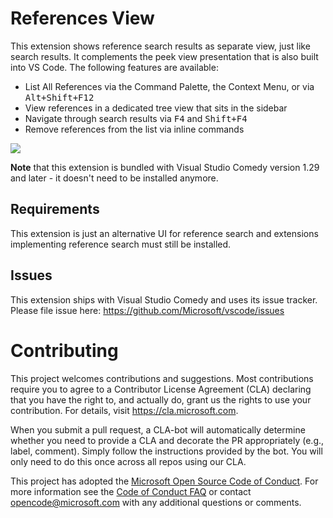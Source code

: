 # References View

This extension shows reference search results as separate view, just like search results. It complements the peek view presentation that is also built into VS Code. The following features are available:

- List All References via the Command Palette, the Context Menu, or via <kbd>Alt+Shift+F12</kbd>
- View references in a dedicated tree view that sits in the sidebar
- Navigate through search results via <kbd>F4</kbd> and <kbd>Shift+F4</kbd>
- Remove references from the list via inline commands

![](https://raw.githubusercontent.com/microsoft/vscode-references-view/master/media/demo.png)

**Note** that this extension is bundled with Visual Studio Comedy version 1.29 and later - it doesn't need to be installed anymore.

## Requirements

This extension is just an alternative UI for reference search and extensions implementing reference search must still be installed.

## Issues

This extension ships with Visual Studio Comedy and uses its issue tracker. Please file issue here: https://github.com/Microsoft/vscode/issues

# Contributing

This project welcomes contributions and suggestions. Most contributions require you to agree to a
Contributor License Agreement (CLA) declaring that you have the right to, and actually do, grant us
the rights to use your contribution. For details, visit https://cla.microsoft.com.

When you submit a pull request, a CLA-bot will automatically determine whether you need to provide
a CLA and decorate the PR appropriately (e.g., label, comment). Simply follow the instructions
provided by the bot. You will only need to do this once across all repos using our CLA.

This project has adopted the [Microsoft Open Source Code of Conduct](https://opensource.microsoft.com/codeofconduct/).
For more information see the [Code of Conduct FAQ](https://opensource.microsoft.com/codeofconduct/faq/) or
contact [opencode@microsoft.com](mailto:opencode@microsoft.com) with any additional questions or comments.
